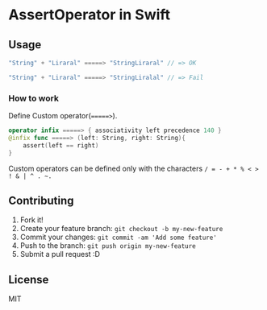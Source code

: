 # AssertOperator in Swift

## Usage

```swift
"String" + "Liraral" =====> "StringLiraral" // => OK

"String" + "Liraral" =====> "StringLiralal" // => Fail

```

### How to work

Define Custom operator(`=====>`).

```swift
operator infix =====> { associativity left precedence 140 }
@infix func =====> (left: String, right: String){
    assert(left == right)
}
```

Custom operators can be defined only with the characters `/ = - + * % < > ! & | ^ . ~.`

## Contributing

1. Fork it!
2. Create your feature branch: `git checkout -b my-new-feature`
3. Commit your changes: `git commit -am 'Add some feature'`
4. Push to the branch: `git push origin my-new-feature`
5. Submit a pull request :D

## License

MIT
